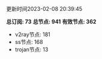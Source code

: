 更新时间2023-02-08 20:39:45

**总订阅: 73**
**总节点: 941**
**有效节点: 362**
- v2ray节点: 181
- ss节点: 168
- trojan节点: 13
